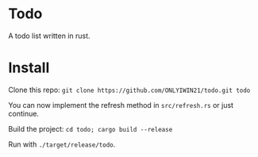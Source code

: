 # Todo
A todo list written in rust.

# Install
Clone this repo: ```git clone https://github.com/ONLYIWIN21/todo.git todo```

You can now implement the refresh method in ```src/refresh.rs``` or just continue.

Build the project: ```cd todo; cargo build --release```

Run with ```./target/release/todo```.
